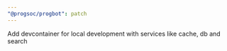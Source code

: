 ```yaml
---
"@progsoc/progbot": patch
---
```


Add devcontainer for local development with services like cache, db and search
